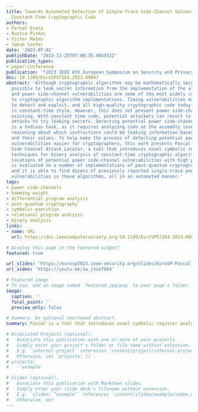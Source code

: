 ```yaml
---
title: Towards Automated Detection of Single-Trace Side-Channel Vulnerabilities in
  Constant-Time Cryptographic Code
authors:
- Ferhat Erata
- Ruzica Piskac
- Victor Mateu
- Jakub Szefer
date: '2023-07-01'
publishDate: '2023-11-25T07:08:35.405532Z'
publication_types:
- paper-conference
publication: '*2023 IEEE 8th European Symposium on Security and Privacy (EuroS&P)*'
doi: 10.1109/EuroSP57164.2023.00047
abstract: 'Although cryptographic algorithms may be mathematically secure, it is often
  possible to leak secret information from the implementation of the algorithms. Timing
  and power side-channel vulnerabilities are some of the most widely considered threats
  to cryptographic algorithm implementations. Timing vulnerabilities may be easier
  to detect and exploit, and all high-quality cryptographic code today should be written
  in constant-time style. However, this does not prevent power side-channels from
  existing. With constant time code, potential attackers can resort to power side-channel
  attacks to try leaking secrets. Detecting potential power side-channel vulnerabilities
  is a tedious task, as it requires analyzing code at the assembly level and needs
  reasoning about which instructions could be leaking information based on their operands
  and their values. To help make the process of detecting potential power side-channel
  vulnerabilities easier for cryptographers, this work presents Pascal: Power Analysis
  Side Channel Attack Locator, a tool that introduces novel symbolic register analysis
  techniques for binary analysis of constant-time cryptographic algorithms, and verifies
  locations of potential power side-channel vulnerabilities with high precision. Pascal
  is evaluated on a number of implementations of post-quantum cryptographic algorithms,
  and it is able to find dozens of previously reported single-trace power side-channel
  vulnerabilities in these algorithms, all in an automated manner.'
tags:
- power side-channels
- hamming weight
- differential program analysis
- post-quantum cryptography
- symbolic execution
- relational program analysis
- binary analysis
links:
- name: URL
  url: https://doi.ieeecomputersociety.org/10.1109/EuroSP57164.2023.00047

# Display this page in the Featured widget?
featured: true

url_slides: 'https://eurosp2023.ieee-security.org/slides/EuroSP-Pascal-Slides.pdf'
url_video: 'https://youtu.be/1w_jSuvThD4'

# Featured image
# To use, add an image named `featured.jpg/png` to your page's folder.
image:
  caption: ''
  focal_point: ''
  preview_only: false

# Summary. An optional shortened abstract.
summary: Pascal is a tool that introduces novel symbolic register analysis techniques for constant-time low-level cryptographic code, and verifies locations of potential single-trace power side-channel vulnerabilities with high precision. Pascal is evaluated on a number of implementations of post-quantum cryptographic algorithms, and it is able to find dozens of previously reported single-trace power side-channel vulnerabilities in these algorithms, all in an automated manner.

# Associated Projects (optional).
#   Associate this publication with one or more of your projects.
#   Simply enter your project's folder or file name without extension.
#   E.g. `internal-project` references `content/project/internal-project/index.md`.
#   Otherwise, set `projects: []`.
# projects:
#   - example

# Slides (optional).
#   Associate this publication with Markdown slides.
#   Simply enter your slide deck's filename without extension.
#   E.g. `slides: "example"` references `content/slides/example/index.md`.
#   Otherwise, set 
---
```

